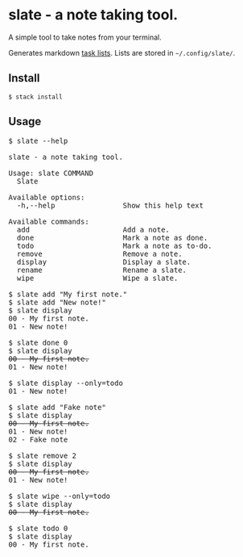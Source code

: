 # slate - a note taking tool.

A simple tool to take notes from your terminal.

Generates markdown [task lists](https://help.github.com/articles/about-task-lists/).
Lists are stored in `~/.config/slate/`.

## Install

```shell
$ stack install
```

## Usage

<pre>
$ slate --help

slate - a note taking tool.

Usage: slate COMMAND
  Slate

Available options:
  -h,--help                Show this help text

Available commands:
  add                      Add a note.
  done                     Mark a note as done.
  todo                     Mark a note as to-do.
  remove                   Remove a note.
  display                  Display a slate.
  rename                   Rename a slate.
  wipe                     Wipe a slate.

$ slate add "My first note."
$ slate add "New note!"
$ slate display
00 - My first note.
01 - New note!

$ slate done 0
$ slate display
<s>00 - My first note.</s>
01 - New note!

$ slate display --only=todo
01 - New note!

$ slate add "Fake note"
$ slate display
<s>00 - My first note.</s>
01 - New note!
02 - Fake note

$ slate remove 2
$ slate display
<s>00 - My first note.</s>
01 - New note!

$ slate wipe --only=todo
$ slate display
<s>00 - My first note.</s>

$ slate todo 0
$ slate display
00 - My first note.
</pre>
